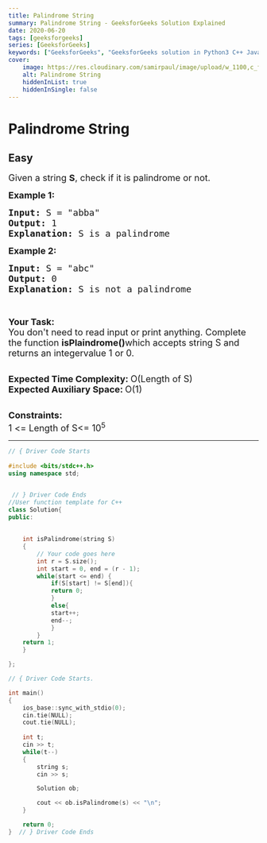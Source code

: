 ```yaml
---
title: Palindrome String
summary: Palindrome String - GeeksforGeeks Solution Explained
date: 2020-06-20
tags: [geeksforgeeks]
series: [GeeksforGeeks]
keywords: ["GeeksforGeeks", "GeeksforGeeks solution in Python3 C++ Java", "Palindrome String Solution Explained"]
cover:
    image: https://res.cloudinary.com/samirpaul/image/upload/w_1100,c_fit,co_rgb:FFFFFF,l_text:Arial_75_bold:Palindrome String - Solution Explained/problem-solving.webp
    alt: Palindrome String
    hiddenInList: true
    hiddenInSingle: false
---
```



# Palindrome String
## Easy 
<div class="problem-statement">
                <p></p><p><span style="font-size:18px">Given a string <strong>S</strong>, check if it is palindrome or not.</span></p>

<p><span style="font-size:18px"><strong>Example 1:</strong></span></p>

<pre><span style="font-size:18px"><strong>Input:</strong> S = "abba"
<strong>Output:</strong> 1
<strong>Explanation: </strong>S is a palindrome</span></pre>

<p><span style="font-size:18px"><strong>Example 2:</strong></span></p>

<pre><span style="font-size:18px"><strong>Input:</strong> S = "abc" 
<strong>Output:</strong> 0
<strong>Explanation: </strong>S is not a palindrome</span></pre>

<p>&nbsp;</p>

<p><span style="font-size:18px"><strong>Your Task: </strong><br>
You don't need to read input or print anything. Complete the function <strong>isPlaindrome()</strong>which accepts string S and returns an integervalue 1 or 0.</span></p>

<p><br>
<span style="font-size:18px"><strong>Expected Time Complexity: </strong>O(Length of S)<br>
<strong>Expected Auxiliary Space: </strong>O(1)</span></p>

<p><br>
<span style="font-size:18px"><strong>Constraints:</strong><br>
1 &lt;= Length of S&lt;= 10<sup>5</sup></span></p>
 <p></p>
            </div>

---




```cpp
// { Driver Code Starts
 
#include <bits/stdc++.h>
using namespace std;


 // } Driver Code Ends
//User function template for C++
class Solution{
public:	
	
	
	int isPalindrome(string S)
	{
	    // Your code goes here
	    int r = S.size();
	    int start = 0, end = (r - 1);
	    while(start <= end) {
	        if(S[start] != S[end]){
	        return 0;
	        }
	        else{
	        start++;
	        end--;
	        }
	    }
	return 1;
	}

};

// { Driver Code Starts.

int main() 
{
   	ios_base::sync_with_stdio(0);
    cin.tie(NULL);
    cout.tie(NULL);
   
   	int t;
   	cin >> t;
   	while(t--)
   	{
   		string s;
   		cin >> s;

   	    Solution ob;

   		cout << ob.isPalindrome(s) << "\n";
   	}

    return 0;
}  // } Driver Code Ends
```
